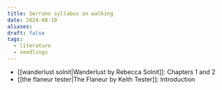 ```yaml
---
title: Serrano syllabus on walking
date: 2024-08-10
aliases: 
draft: false
tags:
  - literature
  - seedlings
---
```


- [[wanderlust solnit|Wanderlust by Rebecca Solnit]]: Chapters 1 and 2
- [[the flaneur tester|The Flaneur by Keith Tester]]: Introduction